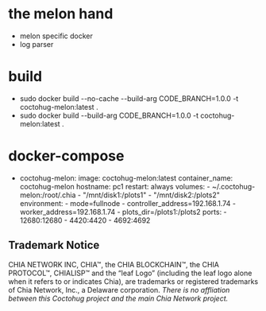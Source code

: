 # the melon hand
- melon specific docker
- log parser

# build
- sudo docker build --no-cache --build-arg CODE_BRANCH=1.0.0 -t coctohug-melon:latest .
- sudo docker build --build-arg CODE_BRANCH=1.0.0 -t coctohug-melon:latest .

# docker-compose
- coctohug-melon: 
        image: coctohug-melon:latest 
        container_name: coctohug-melon
        hostname: pc1 
        restart: always 
        volumes: 
            - ~/.coctohug-melon:/root/.chia 
            - "/mnt/disk1:/plots1" 
            - "/mnt/disk2:/plots2" 
        environment: 
            - mode=fullnode 
            - controller_address=192.168.1.74 
            - worker_address=192.168.1.74
            - plots_dir=/plots1:/plots2 
        ports: 
            - 12680:12680 
            - 4420:4420 
            - 4692:4692

## Trademark Notice
CHIA NETWORK INC, CHIA™, the CHIA BLOCKCHAIN™, the CHIA PROTOCOL™, CHIALISP™ and the “leaf Logo” (including the leaf logo alone when it refers to or indicates Chia), are trademarks or registered trademarks of Chia Network, Inc., a Delaware corporation. *There is no affliation between this Coctohug project and the main Chia Network project.*
 
 
 
 
